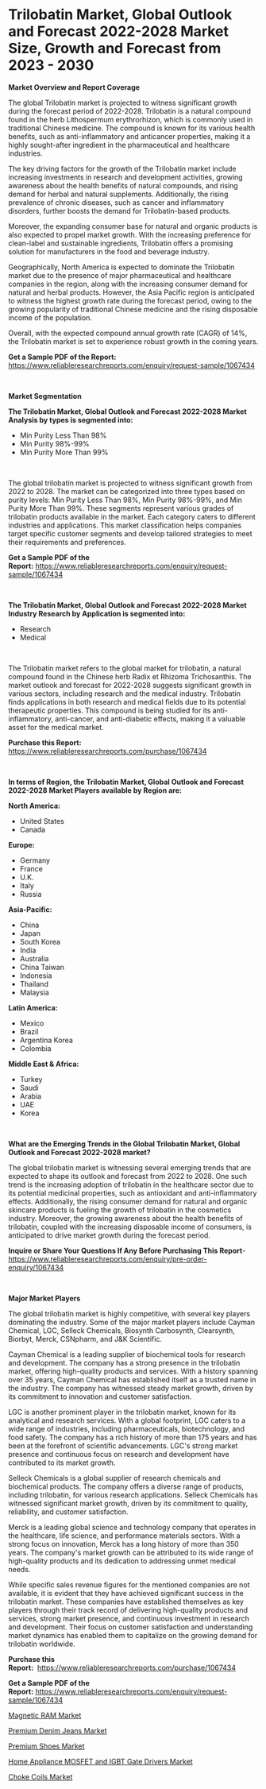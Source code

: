 <p><h1>Trilobatin Market, Global Outlook and Forecast 2022-2028 Market Size, Growth and Forecast from 2023 - 2030</h1></p><p><strong>Market Overview and Report Coverage</strong></p>
<p><p>The global Trilobatin market is projected to witness significant growth during the forecast period of 2022-2028. Trilobatin is a natural compound found in the herb Lithospermum erythrorhizon, which is commonly used in traditional Chinese medicine. The compound is known for its various health benefits, such as anti-inflammatory and anticancer properties, making it a highly sought-after ingredient in the pharmaceutical and healthcare industries.</p><p>The key driving factors for the growth of the Trilobatin market include increasing investments in research and development activities, growing awareness about the health benefits of natural compounds, and rising demand for herbal and natural supplements. Additionally, the rising prevalence of chronic diseases, such as cancer and inflammatory disorders, further boosts the demand for Trilobatin-based products.</p><p>Moreover, the expanding consumer base for natural and organic products is also expected to propel market growth. With the increasing preference for clean-label and sustainable ingredients, Trilobatin offers a promising solution for manufacturers in the food and beverage industry.</p><p>Geographically, North America is expected to dominate the Trilobatin market due to the presence of major pharmaceutical and healthcare companies in the region, along with the increasing consumer demand for natural and herbal products. However, the Asia Pacific region is anticipated to witness the highest growth rate during the forecast period, owing to the growing popularity of traditional Chinese medicine and the rising disposable income of the population.</p><p>Overall, with the expected compound annual growth rate (CAGR) of 14%, the Trilobatin market is set to experience robust growth in the coming years.</p></p>
<p><strong>Get a Sample PDF of the Report:</strong> <a href="https://www.reliableresearchreports.com/enquiry/request-sample/1067434">https://www.reliableresearchreports.com/enquiry/request-sample/1067434</a></p>
<p>&nbsp;</p>
<p><strong>Market Segmentation</strong></p>
<p><strong>The Trilobatin Market, Global Outlook and Forecast 2022-2028 Market Analysis by types is segmented into:</strong></p>
<p><ul><li>Min Purity Less Than 98%</li><li>Min Purity 98%-99%</li><li>Min Purity More Than 99%</li></ul></p>
<p>&nbsp;</p>
<p><p>The global trilobatin market is projected to witness significant growth from 2022 to 2028. The market can be categorized into three types based on purity levels: Min Purity Less Than 98%, Min Purity 98%-99%, and Min Purity More Than 99%. These segments represent various grades of trilobatin products available in the market. Each category caters to different industries and applications. This market classification helps companies target specific customer segments and develop tailored strategies to meet their requirements and preferences.</p></p>
<p><strong>Get a Sample PDF of the Report:</strong>&nbsp;<a href="https://www.reliableresearchreports.com/enquiry/request-sample/1067434">https://www.reliableresearchreports.com/enquiry/request-sample/1067434</a></p>
<p>&nbsp;</p>
<p><strong>The Trilobatin Market, Global Outlook and Forecast 2022-2028 Market Industry Research by Application is segmented into:</strong></p>
<p><ul><li>Research</li><li>Medical</li></ul></p>
<p>&nbsp;</p>
<p><p>The Trilobatin market refers to the global market for trilobatin, a natural compound found in the Chinese herb Radix et Rhizoma Trichosanthis. The market outlook and forecast for 2022-2028 suggests significant growth in various sectors, including research and the medical industry. Trilobatin finds applications in both research and medical fields due to its potential therapeutic properties. This compound is being studied for its anti-inflammatory, anti-cancer, and anti-diabetic effects, making it a valuable asset for the medical market.</p></p>
<p><strong>Purchase this Report:</strong>&nbsp; <a href="https://www.reliableresearchreports.com/purchase/1067434">https://www.reliableresearchreports.com/purchase/1067434</a></p>
<p>&nbsp;</p>
<p><strong>In terms of Region, the Trilobatin Market, Global Outlook and Forecast 2022-2028 Market Players available by Region are:</strong></p>
<p>
    <p> <strong> North America: </strong>
        <ul>
            <li>United States</li>
            <li>Canada</li>
        </ul>
        </p> 
    <p> <strong> Europe: </strong>
        <ul>
            <li>Germany</li>
            <li>France</li>
            <li>U.K.</li>
            <li>Italy</li>
            <li>Russia</li>
        </ul>
        </p> 
    <p> <strong> Asia-Pacific: </strong>
        <ul>
            <li>China</li>
            <li>Japan</li>
            <li>South Korea</li>
            <li>India</li>
            <li>Australia</li>
            <li>China Taiwan</li>
            <li>Indonesia</li>
            <li>Thailand</li>
            <li>Malaysia</li>
        </ul>
        </p> 
    <p> <strong> Latin America: </strong>
        <ul>
            <li>Mexico</li>
            <li>Brazil</li>
            <li>Argentina Korea</li>
            <li>Colombia</li>
        </ul>
        </p> 
    <p> <strong> Middle East & Africa: </strong>
        <ul>
            <li>Turkey</li>
            <li>Saudi</li>
            <li>Arabia</li>
            <li>UAE</li>
            <li>Korea</li>
        </ul>
    </p>
    </p>
<p>&nbsp;</p>
<p><strong>What are the Emerging Trends in the Global Trilobatin Market, Global Outlook and Forecast 2022-2028 market?</strong></p>
<p><p>The global trilobatin market is witnessing several emerging trends that are expected to shape its outlook and forecast from 2022 to 2028. One such trend is the increasing adoption of trilobatin in the healthcare sector due to its potential medicinal properties, such as antioxidant and anti-inflammatory effects. Additionally, the rising consumer demand for natural and organic skincare products is fueling the growth of trilobatin in the cosmetics industry. Moreover, the growing awareness about the health benefits of trilobatin, coupled with the increasing disposable income of consumers, is anticipated to drive market growth during the forecast period.</p></p>
<p><strong>Inquire or Share Your Questions If Any Before Purchasing This Report</strong>- <a href="https://www.reliableresearchreports.com/enquiry/pre-order-enquiry/1067434">https://www.reliableresearchreports.com/enquiry/pre-order-enquiry/1067434</a></p>
<p>&nbsp;</p>
<p><strong>Major Market Players</strong></p>
<p><p>The global trilobatin market is highly competitive, with several key players dominating the industry. Some of the major market players include Cayman Chemical, LGC, Selleck Chemicals, Biosynth Carbosynth, Clearsynth, Biorbyt, Merck, CSNpharm, and J&K Scientific.</p><p>Cayman Chemical is a leading supplier of biochemical tools for research and development. The company has a strong presence in the trilobatin market, offering high-quality products and services. With a history spanning over 35 years, Cayman Chemical has established itself as a trusted name in the industry. The company has witnessed steady market growth, driven by its commitment to innovation and customer satisfaction.</p><p>LGC is another prominent player in the trilobatin market, known for its analytical and research services. With a global footprint, LGC caters to a wide range of industries, including pharmaceuticals, biotechnology, and food safety. The company has a rich history of more than 175 years and has been at the forefront of scientific advancements. LGC's strong market presence and continuous focus on research and development have contributed to its market growth.</p><p>Selleck Chemicals is a global supplier of research chemicals and biochemical products. The company offers a diverse range of products, including trilobatin, for various research applications. Selleck Chemicals has witnessed significant market growth, driven by its commitment to quality, reliability, and customer satisfaction.</p><p>Merck is a leading global science and technology company that operates in the healthcare, life science, and performance materials sectors. With a strong focus on innovation, Merck has a long history of more than 350 years. The company's market growth can be attributed to its wide range of high-quality products and its dedication to addressing unmet medical needs.</p><p>While specific sales revenue figures for the mentioned companies are not available, it is evident that they have achieved significant success in the trilobatin market. These companies have established themselves as key players through their track record of delivering high-quality products and services, strong market presence, and continuous investment in research and development. Their focus on customer satisfaction and understanding market dynamics has enabled them to capitalize on the growing demand for trilobatin worldwide.</p></p>
<p><strong>Purchase this Report:</strong>&nbsp;&nbsp;<a href="https://www.reliableresearchreports.com/purchase/1067434">https://www.reliableresearchreports.com/purchase/1067434</a></p>
<p></p>
<p><strong>Get a Sample PDF of the Report:</strong>&nbsp;<a href="https://www.reliableresearchreports.com/enquiry/request-sample/1067434">https://www.reliableresearchreports.com/enquiry/request-sample/1067434</a></p>
<p><p><a href="https://www.linkedin.com/pulse/magnetic-ram-market-share-amp-new-trends-analysis-report-btwje/">Magnetic RAM Market</a></p><p><a href="https://medium.com/@tanaysamar7412/premium-denim-jeans-market-size-growth-forecast-2023-2030-94d6f60f6922">Premium Denim Jeans Market</a></p><p><a href="https://medium.com/@zaidjeet11730/premium-shoes-market-size-growth-forecast-2023-2030-a691c678c154">Premium Shoes Market</a></p><p><a href="https://www.reportprime.com/home-appliance-mosfet-and-igbt-gate-drivers-r5548">Home Appliance MOSFET and IGBT Gate Drivers Market</a></p><p><a href="https://www.reportprime.com/choke-coils-r5543">Choke Coils Market</a></p></p>